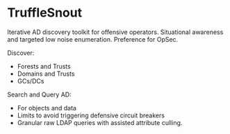 # TruffleSnout

Iterative AD discovery toolkit for offensive operators. Situational awareness and targeted low noise enumeration. 
Preference for OpSec.   

Discover:
  - Forests and Trusts
  - Domains and Trusts
  - GCs/DCs
  
Search and Query AD:
  - For objects and data
  - Limits to avoid triggering defensive circuit breakers
  - Granular raw LDAP queries with assisted attribute culling.
  
